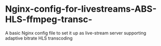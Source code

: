 # Nginx-config-for-livestreams-ABS-HLS-ffmpeg-transc-
A basic Nginx config file to set it up as live-stream server supporting adaptive bitrate HLS transcoding
